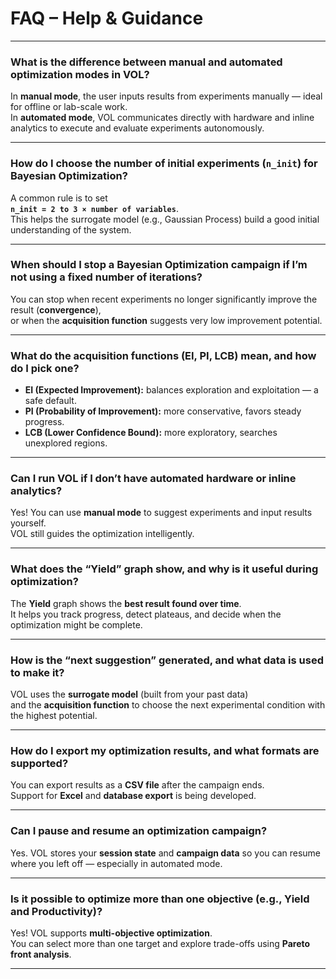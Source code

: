 # FAQ – Help & Guidance

---

### What is the difference between manual and automated optimization modes in VOL?
In **manual mode**, the user inputs results from experiments manually — ideal for offline or lab-scale work.  
In **automated mode**, VOL communicates directly with hardware and inline analytics to execute and evaluate experiments autonomously.

---

### How do I choose the number of initial experiments (`n_init`) for Bayesian Optimization?
A common rule is to set  
**`n_init = 2 to 3 × number of variables`**.  
This helps the surrogate model (e.g., Gaussian Process) build a good initial understanding of the system.

---

### When should I stop a Bayesian Optimization campaign if I’m not using a fixed number of iterations?
You can stop when recent experiments no longer significantly improve the result (**convergence**),  
or when the **acquisition function** suggests very low improvement potential.

---

### What do the acquisition functions (EI, PI, LCB) mean, and how do I pick one?
- **EI (Expected Improvement):** balances exploration and exploitation — a safe default.  
- **PI (Probability of Improvement):** more conservative, favors steady progress.  
- **LCB (Lower Confidence Bound):** more exploratory, searches unexplored regions.

---

### Can I run VOL if I don’t have automated hardware or inline analytics?
Yes! You can use **manual mode** to suggest experiments and input results yourself.  
VOL still guides the optimization intelligently.

---

### What does the “Yield” graph show, and why is it useful during optimization?
The **Yield** graph shows the **best result found over time**.  
It helps you track progress, detect plateaus, and decide when the optimization might be complete.

---

### How is the “next suggestion” generated, and what data is used to make it?
VOL uses the **surrogate model** (built from your past data)  
and the **acquisition function** to choose the next experimental condition with the highest potential.

---

### How do I export my optimization results, and what formats are supported?
You can export results as a **CSV file** after the campaign ends.  
Support for **Excel** and **database export** is being developed.

---

### Can I pause and resume an optimization campaign?
Yes. VOL stores your **session state** and **campaign data** so you can resume where you left off — especially in automated mode.

---

### Is it possible to optimize more than one objective (e.g., Yield and Productivity)?
Yes! VOL supports **multi-objective optimization**.  
You can select more than one target and explore trade-offs using **Pareto front analysis**.

---
